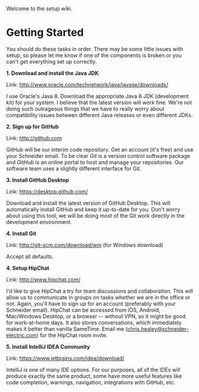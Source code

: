 Welcome to the setup wiki.

# Getting Started
You should do these tasks in order.  There may be some little issues with setup, so please let me know if one of the components is broken or you can't get everything set up correctly.

**1. Download and install the Java JDK**  

Link: <http://www.oracle.com/technetwork/java/javase/downloads/>

I use Oracle's Java 8.  Download the appropriate Java 8 JDK (development kit) for your system.  I believe that the latest version will work fine.  We're not doing such outrageous things that we have to really worry about compatibility issues between different Java releases or even different JDKs.



**2. Sign up for GitHub**

Link: <http://github.com>

GitHub will be our interim code repository.  Get an account (it's free) and use your Schneider email.  To be clear _Git_ is a version control software package and _GitHub_ is an online portal to host and manage your repositories.  Our software team uses a slightly different interface for Git.

**3. Install GitHub Desktop**

Link: <https://desktop.github.com/>

Download and install the latest version of GitHub Desktop. This will automatically install GitHub and keep it up-to-date for you.  Don't worry about using this tool, we will be doing most of the Git work directly in the development environment.

**4. Install Git**

Link: <http://git-scm.com/download/win> (for Windows download)

Accept all defaults.


**4. Setup HipChat**

Link: <http://www.hipchat.com/>

I'd like to give HipChat a try for team discussions and collaboration.  This will allow us to communicate in groups on tasks whether we are in the office or not.  Again, you'll have to sign up for an account (preferably with your Schneider email).  HipChat can be accessed from iOS, Android, Mac/Windows Desktop, or a browser -- without VPN, so it might be good for work-at-home days.  It also stores conversations, which immediately makes it better than vanilla SameTime.  Email me (chris.healey@schneider-electric.com) for the HipChat room invite.

**5. Install IntelliJ IDEA Community**

Link: <https://www.jetbrains.com/idea/download/>

IntelliJ is one of many IDE options.  For our purposes, all of the IDEs will produce exactly the same product, some have more useful features like code completion, warnings, navigation, integrations with GitHub, etc.  
